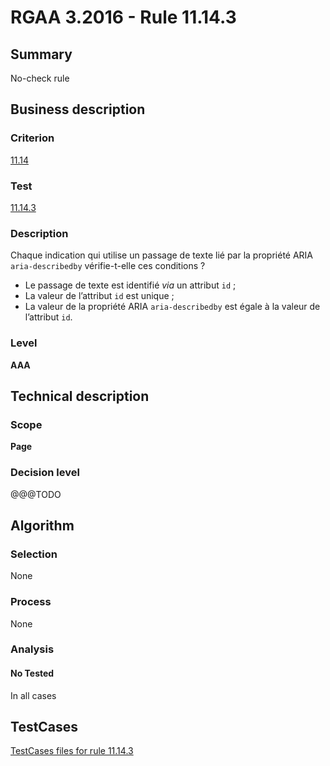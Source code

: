 # RGAA 3.2016 - Rule 11.14.3

## Summary
No-check rule


## Business description

### Criterion
[11.14](http://references.modernisation.gouv.fr/rgaa-accessibilite/2016/criteres.html#crit-11-14)

### Test
[11.14.3](http://references.modernisation.gouv.fr/rgaa-accessibilite/2016/criteres.html#test-11-14-3)

### Description
<div lang="fr">Chaque indication qui utilise un passage de texte li&#xE9; par la propri&#xE9;t&#xE9; ARIA <code lang="en">aria-describedby</code> v&#xE9;rifie-t-elle ces conditions&nbsp;? <ul><li>Le passage de texte est identifi&#xE9; <i>via</i> un attribut <code lang="en">id</code>&nbsp;;</li> <li>La valeur de l&#x2019;attribut <code lang="en">id</code> est unique&nbsp;;</li> <li>La valeur de la propri&#xE9;t&#xE9; ARIA <code lang="en">aria-describedby</code> est &#xE9;gale &#xE0; la valeur de l&#x2019;attribut <code lang="en">id</code>.</li> </ul></div>

### Level
**AAA**


## Technical description

### Scope
**Page**

### Decision level
@@@TODO


## Algorithm

### Selection
None

### Process
None

### Analysis

#### No Tested
In all cases


##  TestCases

[TestCases files for rule 11.14.3](https://github.com/Asqatasun/Asqatasun/tree/develop/rules/rules-rgaa3.2016/src/test/resources/testcases/rgaa32016/Rgaa32016Rule111403/)



